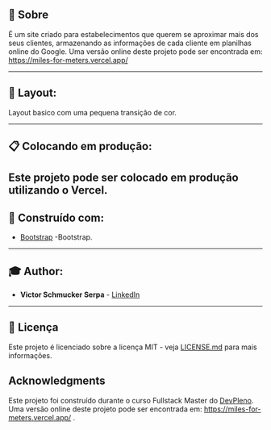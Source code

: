 ## 📖 Sobre
É um site criado para estabelecimentos que querem se aproximar mais dos seus clientes, armazenando as informações de cada cliente em planilhas online do Google.
Uma versão online deste projeto pode ser encontrada em: https://miles-for-meters.vercel.app/

---

## 🎨 Layout:

Layout basico com uma pequena transição de cor.

---

## 📋 Colocando em produção:

Este projeto pode ser colocado em produção utilizando o Vercel. 
---

## 🚀 Construído com:  

* [Bootstrap](https://getbootstrap.com/) -Bootstrap.

---

## 🎓 Author:

* **Victor Schmucker Serpa** - [LinkedIn](https://www.linkedin.com/in/victorserpa/)

---

## 📜 Licença

Este projeto é licenciado sobre a licença MIT - veja [LICENSE.md](LICENSE.md) para mais informações.

## Acknowledgments

Este projeto foi construído durante o curso Fullstack Master do [DevPleno](https://devpleno.com). Uma versão online deste projeto pode ser encontrada em: https://miles-for-meters.vercel.app/ .
